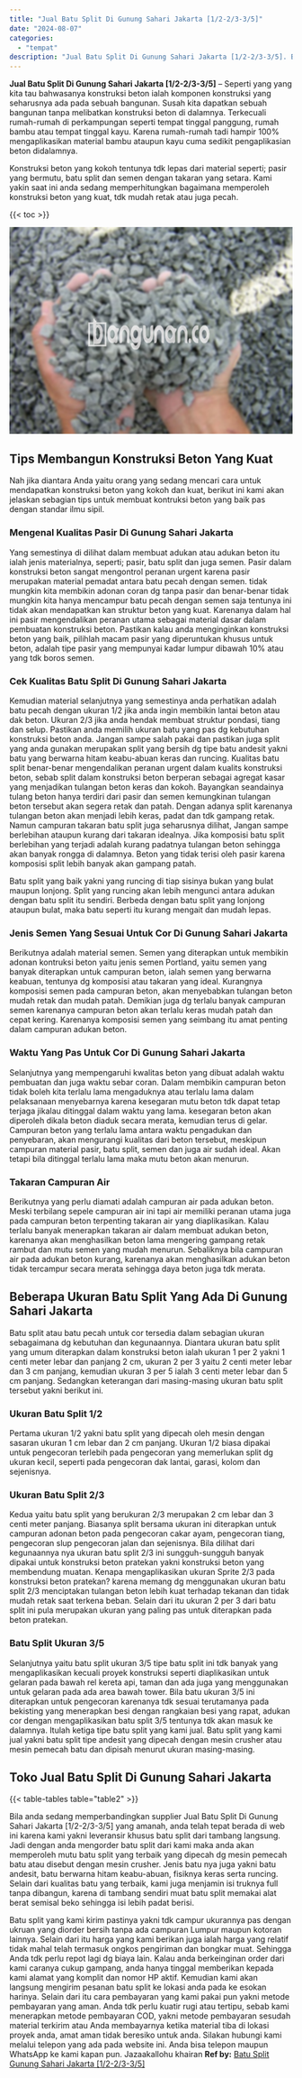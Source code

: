 ```yaml
---
title: "Jual Batu Split Di Gunung Sahari Jakarta [1/2-2/3-3/5]"
date: "2024-08-07"
categories: 
  - "tempat"
description: "Jual Batu Split Di Gunung Sahari Jakarta [1/2-2/3-3/5]. Batu split yang kami kirim pastinya yakni tdk campur ukurannya pas dengan ukruan yang diorder bersih..."
---
```


**Jual Batu Split Di Gunung Sahari Jakarta \[1/2-2/3-3/5\]** – Seperti yang yang kita tau bahwasanya konstruksi beton ialah komponen konstruksi yang seharusnya ada pada sebuah bangunan. Susah kita dapatkan sebuah bangunan tanpa melibatkan konstruksi beton di dalamnya. Terkecuali rumah-rumah di perkampungan seperti tempat tinggal panggung, rumah bambu atau tempat tinggal kayu. Karena rumah-rumah tadi hampir 100% mengaplikasikan material bambu ataupun kayu cuma sedikit pengaplikasian beton didalamnya.

Konstruksi beton yang kokoh tentunya tdk lepas dari material seperti; pasir yang bermutu, batu split dan semen dengan takaran yang setara. Kami yakin saat ini anda sedang memperhitungkan bagaimana memperoleh konstruksi beton yang kuat, tdk mudah retak atau juga pecah.

{{< toc >}}

![Jual Batu Split Di Gunung Sahari Jakarta [1/2-2/3-3/5]](/images/jual-batu-split-41.png)

## Tips Membangun Konstruksi Beton Yang Kuat

Nah jika diantara Anda yaitu orang yang sedang mencari cara untuk mendapatkan konstruksi beton yang kokoh dan kuat, berikut ini kami akan jelaskan sebagian tips untuk membuat kontruksi beton yang baik pas dengan standar ilmu sipil.

### Mengenal Kualitas Pasir Di Gunung Sahari Jakarta

Yang semestinya di dilihat dalam membuat adukan atau adukan beton itu ialah jenis materialnya, seperti; pasir, batu split dan juga semen. Pasir dalam konstruksi beton sangat mengontrol peranan urgent karena pasir merupakan material pemadat antara batu pecah dengan semen. tidak mungkin kita membikin adonan coran dg tanpa pasir dan benar-benar tidak mungkin kita hanya mencampur batu pecah dengan semen saja tentunya ini tidak akan mendapatkan kan struktur beton yang kuat. Karenanya dalam hal ini pasir mengendalikan peranan utama sebagai material dasar dalam pembuatan konstruksi beton. Pastikan kalau anda menginginkan konstruksi beton yang baik, pilihlah macam pasir yang diperuntukan khusus untuk beton, adalah tipe pasir yang mempunyai kadar lumpur dibawah 10% atau yang tdk boros semen.

### Cek Kualitas Batu Split Di Gunung Sahari Jakarta

Kemudian material selanjutnya yang semestinya anda perhatikan adalah batu pecah dengan ukuran 1/2 jika anda ingin membikin lantai beton atau dak beton. Ukuran 2/3 jika anda hendak membuat struktur pondasi, tiang dan selup. Pastikan anda memilih ukuran batu yang pas dg kebutuhan konstruksi beton anda. Jangan sampe salah pakai dan pastikan juga split yang anda gunakan merupakan split yang bersih dg tipe batu andesit yakni batu yang berwarna hitam keabu-abuan keras dan runcing. Kualitas batu split benar-benar mengendalikan peranan urgent dalam kualits konstruksi beton, sebab split dalam konstruksi beton berperan sebagai agregat kasar yang menjadikan tulangan beton keras dan kokoh. Bayangkan seandainya tulang beton hanya terdiri dari pasir dan semen kemungkinan tulangan beton tersebut akan segera retak dan patah. Dengan adanya split karenanya tulangan beton akan menjadi lebih keras, padat dan tdk gampang retak. Namun campuran takaran batu split juga seharusnya dilihat, Jangan sampe berlebihan ataupun kurang dari takaran idealnya. Jika komposisi batu split berlebihan yang terjadi adalah kurang padatnya tulangan beton sehingga akan banyak rongga di dalamnya. Beton yang tidak terisi oleh pasir karena komposisi split lebih banyak akan gampang patah.

Batu split yang baik yakni yang runcing di tiap sisinya bukan yang bulat maupun lonjong. Split yang runcing akan lebih mengunci antara adukan dengan batu split itu sendiri. Berbeda dengan batu split yang lonjong ataupun bulat, maka batu seperti itu kurang mengait dan mudah lepas.

### Jenis Semen Yang Sesuai Untuk Cor Di Gunung Sahari Jakarta

Berikutnya adalah material semen. Semen yang diterapkan untuk membikin adonan kontruksi beton yaitu jenis semen Portland, yaitu semen yang banyak diterapkan untuk campuran beton, ialah semen yang berwarna keabuan, tentunya dg komposisi atau takaran yang ideal. Kurangnya komposisi semen pada campuran beton, akan menyebabkan tulangan beton mudah retak dan mudah patah. Demikian juga dg terlalu banyak campuran semen karenanya campuran beton akan terlalu keras mudah patah dan cepat kering. Karenanya komposisi semen yang seimbang itu amat penting dalam campuran adukan beton.

### Waktu Yang Pas Untuk Cor Di Gunung Sahari Jakarta

Selanjutnya yang mempengaruhi kwalitas beton yang dibuat adalah waktu pembuatan dan juga waktu sebar coran. Dalam membikin campuran beton tidak boleh kita terlalu lama mengaduknya atau terlalu lama dalam pelaksanaan menyebarnya karena kesegaran mutu beton tdk dapat tetap terjaga jikalau ditinggal dalam waktu yang lama. kesegaran beton akan diperoleh dikala beton diaduk secara merata, kemudian terus di gelar. Campuran beton yang terlalu lama antara waktu pengadukan dan penyebaran, akan mengurangi kualitas dari beton tersebut, meskipun campuran material pasir, batu split, semen dan juga air sudah ideal. Akan tetapi bila ditinggal terlalu lama maka mutu beton akan menurun.

### Takaran Campuran Air

Berikutnya yang perlu diamati adalah campuran air pada adukan beton. Meski terbilang sepele campuran air ini tapi air memiliki peranan utama juga pada campuran beton terpenting takaran air yang diaplikasikan. Kalau terlalu banyak menerapkan takaran air dalam membuat adukan beton, karenanya akan menghasilkan beton lama mengering gampang retak rambut dan mutu semen yang mudah menurun. Sebaliknya bila campuran air pada adukan beton kurang, karenanya akan menghasilkan adukan beton tidak tercampur secara merata sehingga daya beton juga tdk merata.

## Beberapa Ukuran Batu Split Yang Ada Di Gunung Sahari Jakarta

Batu split atau batu pecah untuk cor tersedia dalam sebagian ukuran sebagaimana dg kebutuhan dan kegunaannya. Diantara ukuran batu split yang umum diterapkan dalam konstruksi beton ialah ukuran 1 per 2 yakni 1 centi meter lebar dan panjang 2 cm, ukuran 2 per 3 yaitu 2 centi meter lebar dan 3 cm panjang, kemudian ukuran 3 per 5 ialah 3 centi meter lebar dan 5 cm panjang. Sedangkan keterangan dari masing-masing ukuran batu split tersebut yakni berikut ini.

### Ukuran Batu Split 1/2

Pertama ukuran 1/2 yakni batu split yang dipecah oleh mesin dengan sasaran ukuran 1 cm lebar dan 2 cm panjang. Ukuran 1/2 biasa dipakai untuk pengecoran terlebih pada pengecoran yang memerlukan split dg ukuran kecil, seperti pada pengecoran dak lantai, garasi, kolom dan sejenisnya.

### Ukuran Batu Split 2/3

Kedua yaitu batu split yang berukuran 2/3 merupakan 2 cm lebar dan 3 centi meter panjang. Biasanya split bersama ukuran ini diterapkan untuk campuran adonan beton pada pengecoran cakar ayam, pengecoran tiang, pengecoran slup pengecoran jalan dan sejenisnya. Bila dilihat dari kegunaannya nya ukuran batu split 2/3 ini sungguh-sungguh banyak dipakai untuk konstruksi beton pratekan yakni konstruksi beton yang membendung muatan. Kenapa mengaplikasikan ukuran Sprite 2/3 pada konstruksi beton pratekan? karena memang dg menggunakan ukuran batu split 2/3 menciptakan tulangan beton lebih kuat terhadap tekanan dan tidak mudah retak saat terkena beban. Selain dari itu ukuran 2 per 3 dari batu split ini pula merupakan ukuran yang paling pas untuk diterapkan pada beton pratekan.

### Batu Split Ukuran 3/5

Selanjutnya yaitu batu split ukuran 3/5 tipe batu split ini tdk banyak yang mengaplikasikan kecuali proyek konstruksi seperti diaplikasikan untuk gelaran pada bawah rel kereta api, taman dan ada juga yang menggunakan untuk gelaran pada ada area bawah tower. Bila batu ukuran 3/5 ini diterapkan untuk pengecoran karenanya tdk sesuai terutamanya pada bekisting yang menerapkan besi dengan rangkaian besi yang rapat, adukan cor dengan mengaplikasikan batu split 3/5 tentunya tdk akan masuk ke dalamnya. Itulah ketiga tipe batu split yang kami jual. Batu split yang kami jual yakni batu split tipe andesit yang dipecah dengan mesin crusher atau mesin pemecah batu dan dipisah menurut ukuran masing-masing.

## Toko Jual Batu Split Di Gunung Sahari Jakarta

{{< table-tables table="table2" >}}

Bila anda sedang memperbandingkan supplier Jual Batu Split Di Gunung Sahari Jakarta \[1/2-2/3-3/5\] yang amanah, anda telah tepat berada di web ini karena kami yakni leveransir khusus batu split dari tambang langsung. Jadi dengan anda mengorder batu split dari kami maka anda akan memperoleh mutu batu split yang terbaik yang dipecah dg mesin pemecah batu atau disebut dengan mesin crusher. Jenis batu nya juga yakni batu andesit, batu berwarna hitam keabu-abuan, fisiknya keras serta runcing. Selain dari kualitas batu yang terbaik, kami juga menjamin isi truknya full tanpa dibangun, karena di tambang sendiri muat batu split memakai alat berat semisal beko sehingga isi lebih padat berisi.

Batu split yang kami kirim pastinya yakni tdk campur ukurannya pas dengan ukruan yang diorder bersih tanpa ada campuran Lumpur maupun kotoran lainnya. Selain dari itu harga yang kami berikan juga ialah harga yang relatif tidak mahal telah termasuk ongkos pengiriman dan bongkar muat. Sehingga Anda tdk perlu repot lagi dg biaya lain. Kalau anda berkeinginan order dari kami caranya cukup gampang, anda hanya tinggal memberikan kepada kami alamat yang komplit dan nomor HP aktif. Kemudian kami akan langsung mengirim pesanan batu split ke lokasi anda pada ke esokan harinya. Selain dari itu cara pembayaran yang kami pakai pun yakni metode pembayaran yang aman. Anda tdk perlu kuatir rugi atau tertipu, sebab kami menerapkan metode pembayaran COD, yakni metode pembayaran sesudah material terkirim atau Anda membayarnya ketika material tiba di lokasi proyek anda, amat aman tidak beresiko untuk anda. Silakan hubungi kami melalui telepon yang ada pada website ini. Anda bisa telepon maupun WhatsApp ke kami kapan pun. Jazaakallohu khairan
**Ref by:** [Batu Split Gunung Sahari Jakarta [1/2-2/3-3/5]](https://id.wikipedia.org/wiki/Batu)
